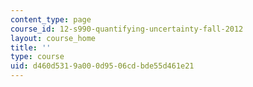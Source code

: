 ```yaml
---
content_type: page
course_id: 12-s990-quantifying-uncertainty-fall-2012
layout: course_home
title: ''
type: course
uid: d460d531-9a00-0d95-06cd-bde55d461e21
---
```


